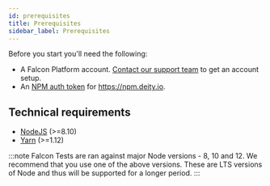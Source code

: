 ```yaml
---
id: prerequisites
title: Prerequisites
sidebar_label: Prerequisites
---
```


Before you start you'll need the following:

- A Falcon Platform account. <a href="https://deity.io/contact" target="_blank" rel="noreferrer noopener">Contact our support team</a> to get an account setup.
- An [NPM auth token](npm) for <a href="https://npm.deity.io" target="_blank" rel="noreferrer noopener">https://npm.deity.io</a>.

## Technical requirements

- [NodeJS](https://nodejs.org) (>=8.10)
- [Yarn](https://yarnpkg.com) (>=1.12)

:::note Falcon Tests are ran against major Node versions - 8, 10 and 12.
We recommend that you use one of the above versions. These are LTS versions of Node and thus will be supported for a longer period.
:::
